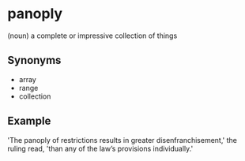 # panoply

(noun) a complete or impressive collection of things

## Synonyms

+ array
+ range
+ collection

## Example

'The panoply of restrictions results in greater disenfranchisement,' the ruling read, 'than any of the law’s provisions individually.'
